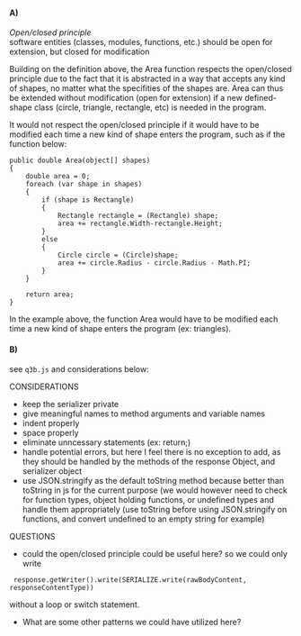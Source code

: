#### A)
_Open/closed principle_  
software entities (classes, modules, functions, etc.) should be open for extension, but closed for modification  

Building on the definition above, the Area function respects the open/closed principle due to the fact that it is abstracted in a way that accepts any kind of shapes, no matter what the specifities of the shapes are. Area can thus be extended without modification (open for extension) if a new defined-shape class (circle, triangle, rectangle, etc) is needed in the program.

It would not respect the open/closed principle if it would have to be modified each time a new kind of shape enters the program, such as if the function below:

```
public double Area(object[] shapes)
{
    double area = 0;
    foreach (var shape in shapes)
    {
        if (shape is Rectangle)
        {
            Rectangle rectangle = (Rectangle) shape;
            area += rectangle.Width-rectangle.Height;
        }
        else
        {
            Circle circle = (Circle)shape;
            area += circle.Radius - circle.Radius - Math.PI;
        }
    }

    return area;
}  
```  

In the example above, the function Area would have to be modified each time a new kind of shape enters the program (ex: triangles).

#### B)

see `q3b.js` and considerations below:

CONSIDERATIONS  

 - keep the serializer private  
 - give meaningful names to method arguments and variable names  
 - indent properly  
 - space properly  
 - eliminate unncessary statements (ex: return;)  
 - handle potential errors, but here I feel there is no exception to add, as they should be handled by the methods of the response Object, and serializer object  
 - use JSON.stringify as the default toString method because better than toString in js for the current purpose (we would however need to check for function types, object holding functions,  or undefined types and handle them appropriately (use toString before using JSON.stringify on functions, and convert undefined to an empty string for example)  

QUESTIONS   

 - could the open/closed principle could be useful here? so we could only write     
   
```
 response.getWriter().write(SERIALIZE.write(rawBodyContent, responseContentType)) 
```  
without a loop or switch statement.   

- What are some other patterns we could have utilized here?  


